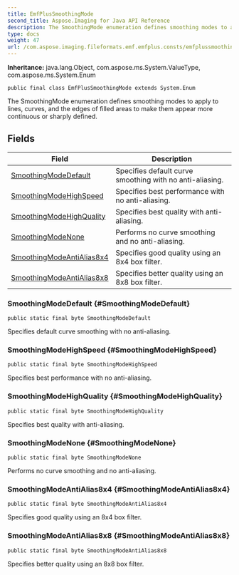 ```yaml
---
title: EmfPlusSmoothingMode
second_title: Aspose.Imaging for Java API Reference
description: The SmoothingMode enumeration defines smoothing modes to apply to lines curves and the edges of filled areas to make them appear more continuous or sharply defined.
type: docs
weight: 47
url: /com.aspose.imaging.fileformats.emf.emfplus.consts/emfplussmoothingmode/
---
```

**Inheritance:**
java.lang.Object, com.aspose.ms.System.ValueType, com.aspose.ms.System.Enum
```
public final class EmfPlusSmoothingMode extends System.Enum
```

The SmoothingMode enumeration defines smoothing modes to apply to lines, curves, and the edges of filled areas to make them appear more continuous or sharply defined.
## Fields

| Field | Description |
| --- | --- |
| [SmoothingModeDefault](#SmoothingModeDefault) | Specifies default curve smoothing with no anti-aliasing. |
| [SmoothingModeHighSpeed](#SmoothingModeHighSpeed) | Specifies best performance with no anti-aliasing. |
| [SmoothingModeHighQuality](#SmoothingModeHighQuality) | Specifies best quality with anti-aliasing. |
| [SmoothingModeNone](#SmoothingModeNone) | Performs no curve smoothing and no anti-aliasing. |
| [SmoothingModeAntiAlias8x4](#SmoothingModeAntiAlias8x4) | Specifies good quality using an 8x4 box filter. |
| [SmoothingModeAntiAlias8x8](#SmoothingModeAntiAlias8x8) | Specifies better quality using an 8x8 box filter. |
### SmoothingModeDefault {#SmoothingModeDefault}
```
public static final byte SmoothingModeDefault
```


Specifies default curve smoothing with no anti-aliasing.

### SmoothingModeHighSpeed {#SmoothingModeHighSpeed}
```
public static final byte SmoothingModeHighSpeed
```


Specifies best performance with no anti-aliasing.

### SmoothingModeHighQuality {#SmoothingModeHighQuality}
```
public static final byte SmoothingModeHighQuality
```


Specifies best quality with anti-aliasing.

### SmoothingModeNone {#SmoothingModeNone}
```
public static final byte SmoothingModeNone
```


Performs no curve smoothing and no anti-aliasing.

### SmoothingModeAntiAlias8x4 {#SmoothingModeAntiAlias8x4}
```
public static final byte SmoothingModeAntiAlias8x4
```


Specifies good quality using an 8x4 box filter.

### SmoothingModeAntiAlias8x8 {#SmoothingModeAntiAlias8x8}
```
public static final byte SmoothingModeAntiAlias8x8
```


Specifies better quality using an 8x8 box filter.


